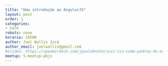 ```yaml
---
title: "Uma introdução ao AngularJS"
layout: post
order: 1
categories:
- talk
robots: none
horario: 15h00
author: Joel Wallis Jucá
author_email: joelwallis@gmail.com
#slides: https://speakerdeck.com/jpaulobneto/suit-css-como-padrao-de-escrita-de-estilos
meetup: 5-meetup-pbjs
---
```

